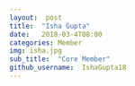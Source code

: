 ```yaml
---
layout:  post
title:  "Isha Gupta"
date:   2018-03-4T08:00
categories: Member
img: isha.jpg
sub_title:  "Core Member"
github_username:  IshaGupta18
---
```

